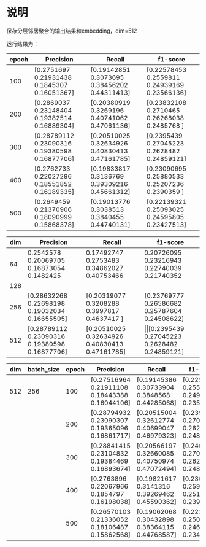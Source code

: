 # 说明

保存分层邻居聚合的输出结果和embedding，dim=512

运行结果为：

| epoch | Precision                                     | Recall                                        | f1-score                                      |
| ----- | --------------------------------------------- | --------------------------------------------- | --------------------------------------------- |
| 100   | [0.2751697  0.21931438 0.1845307  0.16051367] | [0.19142851 0.3073695  0.38456202 0.44311413] | [0.22578453 0.2559811  0.24939169 0.23566136] |
| 200   | [0.2869037  0.23148404 0.19382514 0.16889304] | [0.20380919 0.3269196  0.40741062 0.47061136] | [0.23832108 0.2710465  0.26268038 0.2485768 ] |
| 300   | [0.28789112 0.23090316 0.19380598 0.16877706] | [0.20510025 0.32634926 0.40830413 0.47161785] | [0.2395439  0.27045223 0.2628482  0.24859121] |
| 400   | [0.2762733  0.22027296 0.18551852 0.16189335] | [0.19833817 0.3136769  0.39309216 0.45661312] | [0.23090695 0.25880533 0.25207236 0.2390359 ] |
| 500   | [0.2649459  0.21370906 0.18090999 0.15868378] | [0.19013776 0.3038513  0.3840455  0.44740131] | [0.22139321 0.25093025 0.24595805 0.23427513] |

| dim  | Precision                                     | Recall                                        | f1-score                                          |
| ---- | --------------------------------------------- | --------------------------------------------- | ------------------------------------------------- |
| 64   | 0.2542578  0.20069705 0.16873054 0.1482425    | 0.17492747 0.2753483  0.34862027 0.40753466   | 0.20726095 0.23216943 0.22740039 0.21740352       |
| 128  |                                               |                                               |                                                   |
| 256  | [0.28632268 0.22698198 0.19032034 0.16655505] | [0.20319077 0.3208288 0.3997817 0.4637417 ]   | [0.23769777 0.26586682 0.25787604 0.24508622]     |
| 512  | [0.28789112 0.23090316 0.19380598 0.16877706] | [0.20510025 0.32634926 0.40830413 0.47161785] | \|\|[0.2395439  0.27045223 0.2628482  0.24859121] |

| dim  | batch_size | epoch | Precision                                     | Recall                                        | f1-score                                      |
| ---- | ---------- | ----- | --------------------------------------------- | --------------------------------------------- | --------------------------------------------- |
| 512  | 256        | 100   | [0.27516964 0.21911108 0.18443388 0.16044106] | [0.19145386 0.30733904 0.3848568  0.44285068] | [0.22580214 0.255832   0.24936518 0.23554584] |
|      |            | 200   | [0.28794932 0.23090307 0.19365096 0.16861717] | [0.20515004 0.32612774 0.40699047 0.46979323] | [0.23959802 0.27037606 0.2624331  0.24816391] |
|      |            | 300   | [0.28841415 0.23104832 0.19384469 0.16893674] | [0.20566197 0.32660085 0.40750974 0.47072494] | [0.24010803 0.2706382  0.26271895 0.24864   ] |
|      |            | 400   | [0.2763896  0.22067966 0.1854797  0.16198038] | [0.19821617 0.3141316  0.39269462 0.45590362] | [0.23086482 0.2592408  0.25195473 0.23903336] |
|      |            | 500   | [0.26570103 0.21336052 0.18106487 0.15862568] | [0.19062068 0.30432898 0.38364115 0.44768587] | [0.22198422 0.25085226 0.24601805 0.23425077] |

